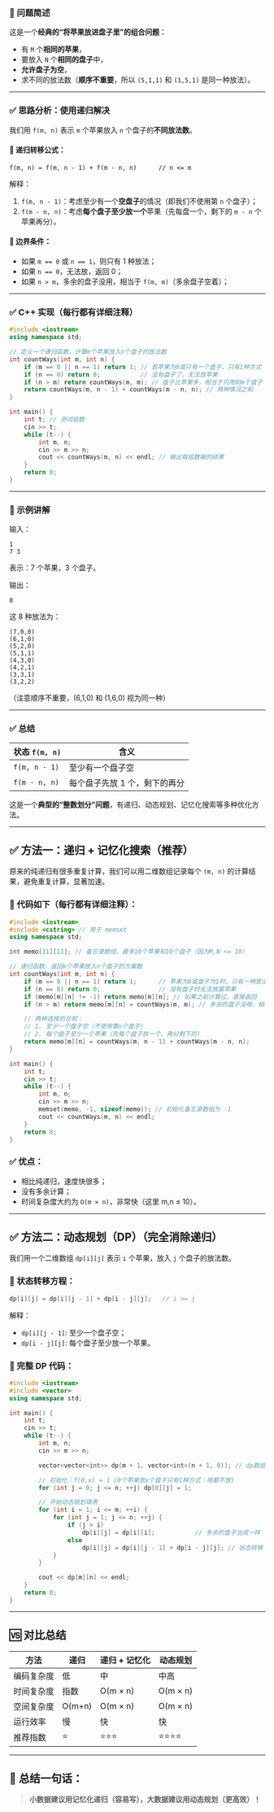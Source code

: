 ### 🧠 问题简述

这是一个**经典的“将苹果放进盘子里”的组合问题**：

* 有 `M` 个**相同的苹果**，
* 要放入 `N` 个**相同的盘子**中，
* **允许盘子为空**，
* 求不同的放法数（**顺序不重要**，所以 `(5,1,1)` 和 `(1,5,1)` 是同一种放法）。

---

### ✅ 思路分析：使用递归解决

我们用 `f(m, n)` 表示 `m` 个苹果放入 `n` 个盘子的**不同放法数**。

#### 📌 递归转移公式：

```
f(m, n) = f(m, n - 1) + f(m - n, n)      // n <= m
```

解释：

1. `f(m, n - 1)`：考虑至少有一个**空盘子**的情况（即我们不使用第 `n` 个盘子）；
2. `f(m - n, n)`：考虑**每个盘子至少放一个**苹果（先每盘一个，剩下的 `m - n` 个苹果再分）。

#### 📌 边界条件：

* 如果 `m == 0` 或 `n == 1`，则只有 1 种放法；
* 如果 `n == 0`，无法放，返回 0；
* 如果 `n > m`，多余的盘子没用，相当于 `f(m, m)`（多余盘子空着）；

---

### ✅ C++ 实现（每行都有详细注释）

```cpp
#include <iostream>
using namespace std;

// 定义一个递归函数，计算m个苹果放入n个盘子的放法数
int countWays(int m, int n) {
    if (m == 0 || n == 1) return 1; // 若苹果为0或只有一个盘子，只有1种方式
    if (n == 0) return 0;           // 没有盘子了，无法放苹果
    if (n > m) return countWays(m, m); // 盘子比苹果多，相当于只用前m个盘子
    return countWays(m, n - 1) + countWays(m - n, n); // 两种情况之和
}

int main() {
    int t; // 测试组数
    cin >> t;
    while (t--) {
        int m, n;
        cin >> m >> n;
        cout << countWays(m, n) << endl; // 输出每组数据的结果
    }
    return 0;
}
```

---

### 🧪 示例讲解

输入：

```
1
7 3
```

表示：7 个苹果，3 个盘子。

输出：

```
8
```

这 8 种放法为：

```
(7,0,0)
(6,1,0)
(5,2,0)
(5,1,1)
(4,3,0)
(4,2,1)
(3,3,1)
(3,2,2)
```

（注意顺序不重要，(6,1,0) 和 (1,6,0) 视为同一种）

---

### ✅ 总结

| 状态 `f(m, n)`  | 含义               |
| ------------- | ---------------- |
| `f(m, n - 1)` | 至少有一个盘子空         |
| `f(m - n, n)` | 每个盘子先放 1 个，剩下的再分 |

这是一个**典型的“整数划分”问题**，有递归、动态规划、记忆化搜索等多种优化方法。

---

## ✅ 方法一：**递归 + 记忆化搜索**（推荐）

原来的纯递归有很多重复计算，我们可以用二维数组记录每个 `(m, n)` 的计算结果，避免重复计算，显著加速。

### 🚀 代码如下（每行都有详细注释）：

```cpp
#include <iostream>
#include <cstring> // 用于 memset
using namespace std;

int memo[11][11]; // 备忘录数组，最多10个苹果和10个盘子（因为M,N <= 10）

// 递归函数，返回m个苹果放入n个盘子的方案数
int countWays(int m, int n) {
    if (m == 0 || n == 1) return 1;      // 苹果为0或盘子为1时，只有一种放法
    if (n == 0) return 0;                // 没有盘子时无法放置苹果
    if (memo[m][n] != -1) return memo[m][n]; // 如果之前计算过，直接返回
    if (n > m) return memo[m][n] = countWays(m, m); // 多余的盘子没用，相当于 f(m, m)

    // 两种选择的总和：
    // 1. 至少一个盘子空（不使用第n个盘子）
    // 2. 每个盘子至少一个苹果（先每个盘子放一个，再分剩下的）
    return memo[m][n] = countWays(m, n - 1) + countWays(m - n, n);
}

int main() {
    int t;
    cin >> t;
    while (t--) {
        int m, n;
        cin >> m >> n;
        memset(memo, -1, sizeof(memo)); // 初始化备忘录数组为 -1
        cout << countWays(m, n) << endl;
    }
    return 0;
}
```

### ✅ 优点：

* 相比纯递归，速度快很多；
* 没有多余计算；
* 时间复杂度大约为 `O(m × n)`，非常快（这里 m,n ≤ 10）。

---

## ✅ 方法二：**动态规划（DP）**（完全消除递归）

我们用一个二维数组 `dp[i][j]` 表示 `i` 个苹果，放入 `j` 个盘子的放法数。

### 🚀 状态转移方程：

```cpp
dp[i][j] = dp[i][j - 1] + dp[i - j][j];   // i >= j
```

解释：

* `dp[i][j - 1]`: 至少一个盘子空；
* `dp[i - j][j]`: 每个盘子至少放一个苹果。

### 🌟 完整 DP 代码：

```cpp
#include <iostream>
#include <vector>
using namespace std;

int main() {
    int t;
    cin >> t;
    while (t--) {
        int m, n;
        cin >> m >> n;

        vector<vector<int>> dp(m + 1, vector<int>(n + 1, 0)); // dp数组初始化为0

        // 初始化：f(0,x) = 1 (0个苹果放x个盘子只有1种方式：啥都不放)
        for (int j = 0; j <= n; ++j) dp[0][j] = 1;

        // 开始动态规划填表
        for (int i = 1; i <= m; ++i) {
            for (int j = 1; j <= n; ++j) {
                if (j > i)
                    dp[i][j] = dp[i][i];           // 多余的盘子当成一样
                else
                    dp[i][j] = dp[i][j - 1] + dp[i - j][j]; // 状态转移
            }
        }

        cout << dp[m][n] << endl;
    }
    return 0;
}
```

---

## 🆚 对比总结

| 方法    | 递归     | 递归 + 记忆化 | 动态规划     |
| ----- | ------ | -------- | -------- |
| 编码复杂度 | 低      | 中        | 中高       |
| 时间复杂度 | 指数     | O(m × n) | O(m × n) |
| 空间复杂度 | O(m+n) | O(m × n) | O(m × n) |
| 运行效率  | 慢      | 快        | 快        |
| 推荐指数  | ⭐      | ⭐⭐⭐      | ⭐⭐⭐⭐     |

---

## 🧠 总结一句话：

> **小数据建议用记忆化递归（容易写），大数据建议用动态规划（更高效）！**
